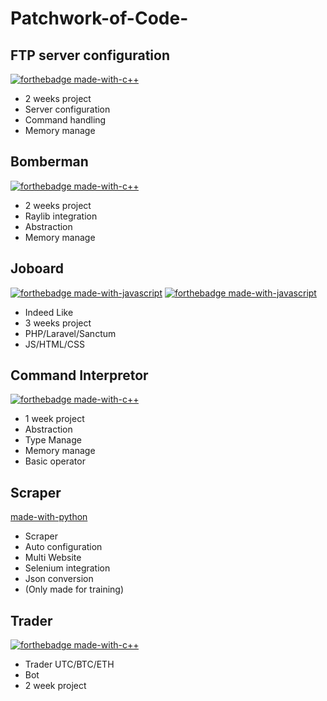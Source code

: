 # Patchwork-of-Code-

## FTP server configuration 
[![forthebadge made-with-c++](https://forthebadge.com/images/badges/made-with-c.svg)](http://manpagesfr.free.fr)
- 2 weeks project
- Server configuration
- Command handling
- Memory manage

## Bomberman 
[![forthebadge made-with-c++](https://forthebadge.com/images/badges/made-with-c-plus-plus.svg)](https://en.cppreference.com/w/)
- 2 weeks project
- Raylib integration
- Abstraction
- Memory manage

## Joboard
[![forthebadge made-with-javascript](https://forthebadge.com/images/badges/made-with-javascript.svg)](https://developer.mozilla.org/fr/docs/Web/JavaScript) 
[![forthebadge made-with-javascript](https://github.com/Umbrachorum/Patchwork-of-Code-/tree/main/logo)](https://laravel.com/docs/8.x/installation) 
- Indeed Like
- 3 weeks project
- PHP/Laravel/Sanctum
- JS/HTML/CSS

## Command Interpretor
[![forthebadge made-with-c++](https://forthebadge.com/images/badges/made-with-c-plus-plus.svg)](https://en.cppreference.com/w/)
- 1 week project
- Abstraction
- Type Manage
- Memory manage
- Basic operator

## Scraper 
[made-with-python]( https://img.shields.io/badge/Python-3776AB?style=for-the-badge&logo=python&logoColor=white)
- Scraper 
- Auto configuration
- Multi Website
- Selenium integration
- Json conversion
- (Only made for training)

## Trader
[![forthebadge made-with-c++](https://forthebadge.com/images/badges/made-with-c-plus-plus.svg)](https://en.cppreference.com/w/)
- Trader UTC/BTC/ETH
- Bot
- 2 week project
